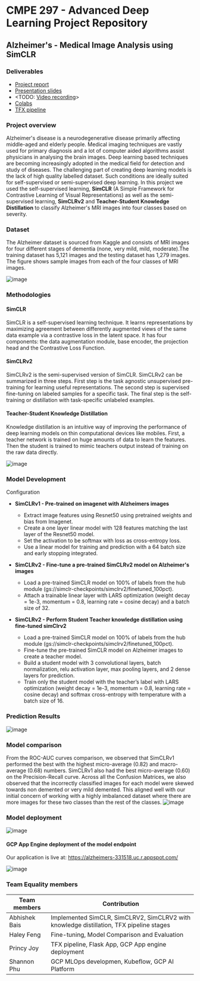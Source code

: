 # CMPE 297 - Advanced Deep Learning Project Repository

## Alzheimer's - Medical Image Analysis using SimCLR

### Deliverables

- [Project report](https://github.com/Team-Equality-DL-Project/cmpe297/blob/main/docs/CMPE297_Project%20Report.pdf)
- [Presentation slides](https://github.com/Team-Equality-DL-Project/cmpe297/blob/main/docs/CMPE297_Project_Presentation.pdf)
- <TODO: [Video recording]()>
- [Colabs](https://github.com/Team-Equality-DL-Project/cmpe297/tree/main/notebooks)
- [TFX pipeline](https://github.com/Team-Equality-DL-Project/cmpe297/blob/main/notebooks/tfx_pipeline.ipynb)

### Project overview
Alzheimer's disease is a neurodegenerative disease primarily affecting middle-aged and elderly people. Medical imaging techniques are vastly used for primary diagnosis and a lot of computer aided algorithms assist physicians in analysing the brain images. Deep learning based techniques are becoming increasingly adopted in the medical field for detection and study of diseases. The challenging part of creating deep learning models is the lack of high quality labelled dataset. Such conditions are ideally suited for self-supervised or semi-supervised deep learning. In this project we used the self-supervised learning, **SimCLR** (A Simple Framework for Contrastive Learning of Visual Representations) as well as the semi-supervised learning, **SimCLRv2** and **Teacher-Student Knowledge Distillation** to classify Alzheimer's MRI images into four classes based on severity. 


### Dataset
The Alzheimer dataset is sourced from Kaggle and consists of MRI images for four different stages of dementia (none, very mild, mild, moderate).The training dataset has 5,121 images and the testing dataset has 1,279 images. The figure shows sample images from each of the four classes of MRI images.

![image](https://user-images.githubusercontent.com/70080503/143667524-1a68b7de-de06-415f-934c-8a52a5dcbf51.png)
### Methodologies
  #### SimCLR
  SimCLR is a self-supervised learning technique. It learns representations by maximizing agreement between differently augmented views of the same data example    via a contrastive loss in the latent space. It has four components: the data augmentation module, base encoder, the projection head and the Contrastive Loss  Function. 

  #### SimCLRv2
  SimCLRv2 is the semi-supervised version of SimCLR. SimCLRv2 can be summarized in three steps. First step is the task agnostic unsupervised pre-training for   learning useful representations. The second step is supervised fine-tuning on labeled samples for a specific task. The final step is the self-training or distillation with task-specific unlabeled examples. 

  #### Teacher-Student Knowledge Distillation
  Knowledge distillation is an intuitive way of improving the performance of deep learning models on thin computational devices like mobiles. First, a teacher network is trained on huge amounts of data to learn the features. Then the student is trained to mimic teachers output instead of training on the raw data directly.

![image](https://user-images.githubusercontent.com/70080503/143666863-ed6a873f-1376-4580-bb13-2755578bf6f0.png)

### Model Development
Configuration 
- **SimCLRv1 - Pre-trained on imagenet with Alzheimers images**
    - Extract image features using Resnet50 using pretrained weights and bias from Imagenet.
    - Create a one layer linear model with 128 features matching the last layer of the Resnet50 model.
    - Set the activation to be softmax with loss as cross-entropy loss.
    - Use a linear model for training and prediction with a 64 batch size and early stopping integrated.

- **SimCLRv2 - Fine-tune a pre-trained SimCLRv2 model on Alzheimer's images**
    - Load a pre-trained SimCLR model on 100% of labels from the hub module (gs://simclr-checkpoints/simclrv2/finetuned_100pct).
    - Attach a trainable linear layer with LARS optimization (weight decay = 1e-3, momentum = 0.8, learning rate = cosine decay) and a batch size of 32. 

- **SimCLRv2 - Perform Student Teacher knowledge distillation using fine-tuned simClrv2**
    - Load a pre-trained SimCLR model on 100% of labels from the hub module (gs://simclr-checkpoints/simclrv2/finetuned_100pct).
    - Fine-tune the pre-trained SimCLR model on Alzheimer images to create a teacher model.
    - Build a student model with 3 convolutional layers, batch normalization, relu activation layer, max pooling layers, and 2 dense layers for prediction.
    - Train only the student model with the teacher’s label with LARS optimization (weight decay = 1e-3, momentum = 0.8, learning rate = cosine decay) and softmax cross-entropy with temperature with a batch size of 16.


### Prediction Results
![image](https://user-images.githubusercontent.com/70080503/143667506-7cd31c3e-132b-4f37-90cd-cfd0f86705f4.png)
### Model comparison
From the ROC-AUC curves comparison, we observed that SimCLRv1 performed the best with the highest micro-average (0.82) and macro-average (0.68) numbers. SimCLRv1 also had the best micro-average (0.60) on the Precision-Recall curve. Across all the Confusion Matrices, we also observed that the incorrectly classified images for each model were skewed towards non demented or very mild demented. This aligned well with our initial concern of working with a highly imbalanced dataset where there are more images for these two classes than the rest of the classes.
![image](https://user-images.githubusercontent.com/70080503/143667488-5f531f9c-aab4-41c6-bb33-22b7ffbb66f4.png)

### Model deployment
![image](https://user-images.githubusercontent.com/70080503/143667677-915d089a-5f67-44d9-93b6-e9e910cedba6.png)

#### GCP App Engine deployment of the model endpoint
Our application is live at: https://alzheimers-331518.uc.r.appspot.com/

![image](https://user-images.githubusercontent.com/70080503/143667394-b53c3797-74db-4027-87e3-92636f155e90.png)


### Team Equality members

| Team members  | Contribution                                                                           |
|---------------|----------------------------------------------------------------------------------------|
| Abhishek Bais | Implemented SimCLR, SimCLRV2, SimCLRV2 with knowledge distillation, TFX pipeline stages|
| Haley Feng    | Fine-tuning, Model Comparison and Evaluation                                           |
| Princy Joy    | TFX pipeline, Flask App, GCP App engine deployment                                     |
| Shannon Phu   | GCP MLOps developmen, Kubeflow, GCP AI Platform                                                                                       |


